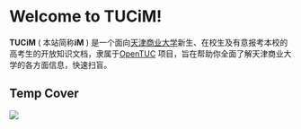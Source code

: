 # Welcome to TUCiM!

**TUCiM**  ( 本站简称**iM** )  是一个面向[天津商业大学](https://www.tjcu.edu.cn/)新生、在校生及有意报考本校的高考生的开放知识文档，隶属于[OpenTUC](https://github.com/OpenTUC) 项目，旨在帮助你全面了解天津商业大学的各方面信息，快速扫盲。

## Temp Cover

![](http://imgs.sleepfox.me/ddpc/ddpc.png)
